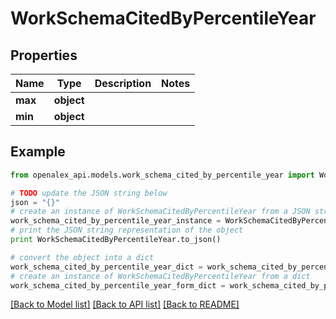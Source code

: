 # WorkSchemaCitedByPercentileYear


## Properties

Name | Type | Description | Notes
------------ | ------------- | ------------- | -------------
**max** | **object** |  | 
**min** | **object** |  | 

## Example

```python
from openalex_api.models.work_schema_cited_by_percentile_year import WorkSchemaCitedByPercentileYear

# TODO update the JSON string below
json = "{}"
# create an instance of WorkSchemaCitedByPercentileYear from a JSON string
work_schema_cited_by_percentile_year_instance = WorkSchemaCitedByPercentileYear.from_json(json)
# print the JSON string representation of the object
print WorkSchemaCitedByPercentileYear.to_json()

# convert the object into a dict
work_schema_cited_by_percentile_year_dict = work_schema_cited_by_percentile_year_instance.to_dict()
# create an instance of WorkSchemaCitedByPercentileYear from a dict
work_schema_cited_by_percentile_year_form_dict = work_schema_cited_by_percentile_year.from_dict(work_schema_cited_by_percentile_year_dict)
```
[[Back to Model list]](../README.md#documentation-for-models) [[Back to API list]](../README.md#documentation-for-api-endpoints) [[Back to README]](../README.md)



